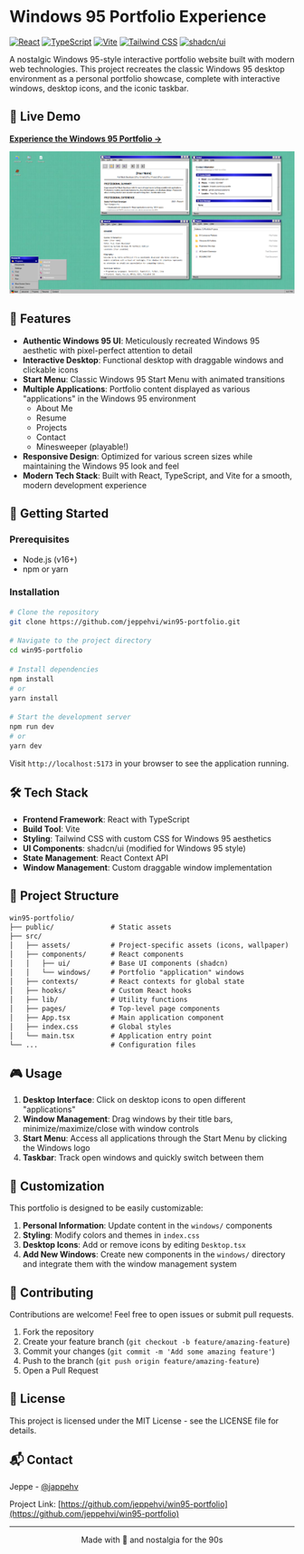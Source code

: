 # Windows 95 Portfolio Experience

[![React](https://img.shields.io/badge/React-18-blue.svg)](https://reactjs.org/)
[![TypeScript](https://img.shields.io/badge/TypeScript-5-blue.svg)](https://www.typescriptlang.org/)
[![Vite](https://img.shields.io/badge/Vite-5-purple.svg)](https://vitejs.dev/)
[![Tailwind CSS](https://img.shields.io/badge/Tailwind-3-38B2AC.svg)](https://tailwindcss.com/)
[![shadcn/ui](https://img.shields.io/badge/shadcn/ui-latest-black.svg)](https://ui.shadcn.com/)

A nostalgic Windows 95-style interactive portfolio website built with modern web technologies. This project recreates the classic Windows 95 desktop environment as a personal portfolio showcase, complete with interactive windows, desktop icons, and the iconic taskbar.

## 🔗 Live Demo

**[Experience the Windows 95 Portfolio →](https://windows95-portfolio-umber.vercel.app/)**

![Windows 95 Portfolio Preview](./public/win95-preview.png)

## 🌟 Features

- **Authentic Windows 95 UI**: Meticulously recreated Windows 95 aesthetic with pixel-perfect attention to detail
- **Interactive Desktop**: Functional desktop with draggable windows and clickable icons
- **Start Menu**: Classic Windows 95 Start Menu with animated transitions
- **Multiple Applications**: Portfolio content displayed as various "applications" in the Windows 95 environment
  - About Me
  - Resume
  - Projects
  - Contact
  - Minesweeper (playable!)
- **Responsive Design**: Optimized for various screen sizes while maintaining the Windows 95 look and feel
- **Modern Tech Stack**: Built with React, TypeScript, and Vite for a smooth, modern development experience

## 🚀 Getting Started

### Prerequisites

- Node.js (v16+)
- npm or yarn

### Installation

```bash
# Clone the repository
git clone https://github.com/jeppehvi/win95-portfolio.git

# Navigate to the project directory
cd win95-portfolio

# Install dependencies
npm install
# or
yarn install

# Start the development server
npm run dev
# or
yarn dev
```

Visit `http://localhost:5173` in your browser to see the application running.

## 🛠️ Tech Stack

- **Frontend Framework**: React with TypeScript
- **Build Tool**: Vite
- **Styling**: Tailwind CSS with custom CSS for Windows 95 aesthetics
- **UI Components**: shadcn/ui (modified for Windows 95 style)
- **State Management**: React Context API
- **Window Management**: Custom draggable window implementation

## 📁 Project Structure

```
win95-portfolio/
├── public/              # Static assets
├── src/
│   ├── assets/          # Project-specific assets (icons, wallpaper)
│   ├── components/      # React components
│   │   ├── ui/          # Base UI components (shadcn)
│   │   └── windows/     # Portfolio "application" windows
│   ├── contexts/        # React contexts for global state
│   ├── hooks/           # Custom React hooks
│   ├── lib/             # Utility functions
│   ├── pages/           # Top-level page components
│   ├── App.tsx          # Main application component
│   ├── index.css        # Global styles
│   └── main.tsx         # Application entry point
└── ...                  # Configuration files
```

## 🎮 Usage

1. **Desktop Interface**: Click on desktop icons to open different "applications"
2. **Window Management**: Drag windows by their title bars, minimize/maximize/close with window controls
3. **Start Menu**: Access all applications through the Start Menu by clicking the Windows logo
4. **Taskbar**: Track open windows and quickly switch between them

## 📝 Customization

This portfolio is designed to be easily customizable:

1. **Personal Information**: Update content in the `windows/` components
2. **Styling**: Modify colors and themes in `index.css`
3. **Desktop Icons**: Add or remove icons by editing `Desktop.tsx`
4. **Add New Windows**: Create new components in the `windows/` directory and integrate them with the window management system

## 🤝 Contributing

Contributions are welcome! Feel free to open issues or submit pull requests.

1. Fork the repository
2. Create your feature branch (`git checkout -b feature/amazing-feature`)
3. Commit your changes (`git commit -m 'Add some amazing feature'`)
4. Push to the branch (`git push origin feature/amazing-feature`)
5. Open a Pull Request

## 📜 License

This project is licensed under the MIT License - see the LICENSE file for details.

## 📬 Contact

Jeppe - [@jappehv](https://github.com/jeppehvi)

Project Link: [https://github.com/jeppehvi/win95-portfolio](https://github.com/jeppehvi/win95-portfolio)

---

<p align="center">
  Made with 💾 and nostalgia for the 90s
</p>
